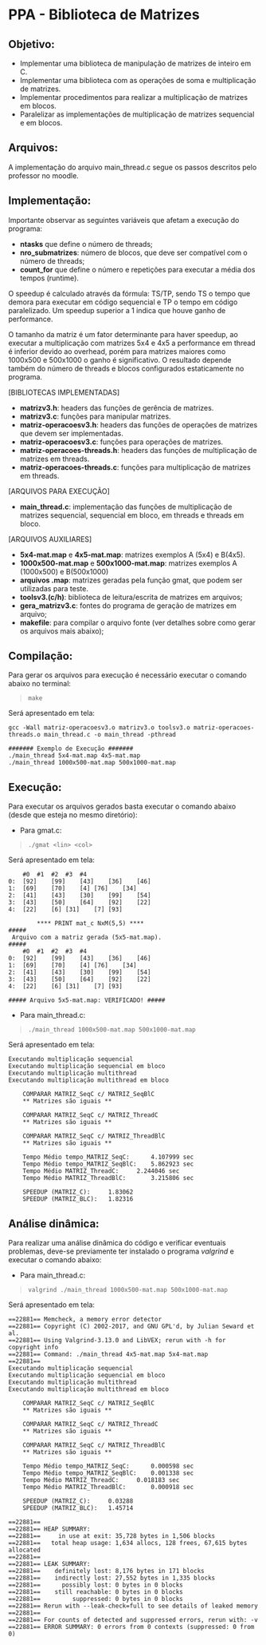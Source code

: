 # PPA - Biblioteca de Matrizes

## Objetivo:
- Implementar uma biblioteca de manipulação de matrizes de inteiro em C.
- Implementar uma biblioteca com as operações de soma e multiplicação de matrizes.
- Implementar procedimentos para realizar a multiplicação de matrizes em blocos.
- Paralelizar as implementações de multiplicação de matrizes sequencial e em blocos.

## Arquivos:

A implementação do arquivo main_thread.c segue os passos descritos pelo professor no moodle.

## Implementação:

Importante observar as seguintes variáveis que afetam a execução do programa:
- **ntasks** que define o número de threads;
- **nro_submatrizes**: número de blocos, que deve ser compatível com o número de threads;
- **count_for** que define o número e repetições para executar a média dos tempos (runtime).

O speedup é calculado através da fórmula: TS/TP, sendo TS o tempo que demora para executar em código sequencial e TP o tempo em código paralelizado. Um speedup superior a 1 indica que houve ganho de performance.

O tamanho da matriz é um fator determinante para haver speedup, ao executar a multiplicação com matrizes 5x4 e 4x5 a performance em thread é inferior devido ao overhead, porém para matrizes maiores como 1000x500 e 500x1000 o ganho é significativo. O resultado depende também do número de threads e blocos configurados estaticamente no programa.

[BIBLIOTECAS IMPLEMENTADAS]
- **matrizv3.h**: headers das funções de gerência de matrizes.
- **matrizv3.c**: funções para manipular matrizes.
- **matriz-operacoesv3.h**: headers das funções de operações de matrizes que devem ser implementadas.
- **matriz-operacoesv3.c**: funções para operações de matrizes.
- **matriz-operacoes-threads.h**: headers das funções de multiplicação de matrizes em threads.
- **matriz-operacoes-threads.c**: funções para multiplicação de matrizes em threads.

[ARQUIVOS PARA EXECUÇÃO]
- **main_thread.c**: implementação das funções de multiplicação de matrizes sequencial, sequencial em bloco, em threads e threads em bloco.

[ARQUIVOS AUXILIARES]
- **5x4-mat.map** e **4x5-mat.map**: matrizes exemplos A (5x4) e B(4x5).
- **1000x500-mat.map** e **500x1000-mat.map**: matrizes exemplos A (1000x500) e B(500x1000)
- **arquivos .map**: matrizes geradas pela função gmat, que podem ser utilizadas para teste.
- **toolsv3.(c/h)**: biblioteca de leitura/escrita de matrizes em arquivos;
- **gera_matrizv3.c**: fontes do programa de geração de matrizes em arquivo;
- **makefile**: para compilar o arquivo fonte (ver detalhes sobre como gerar os arquivos mais abaixo);

## Compilação:

Para gerar os arquivos para execução é necessário executar o comando abaixo no terminal:

> `make`

Será apresentado em tela:
```
gcc -Wall matriz-operacoesv3.o matrizv3.o toolsv3.o matriz-operacoes-threads.o main_thread.c -o main_thread -pthread 

####### Exemplo de Execução #######
./main_thread 5x4-mat.map 4x5-mat.map
./main_thread 1000x500-mat.map 500x1000-mat.map
```

## Execução:

Para executar os arquivos gerados basta executar o comando abaixo (desde que esteja no mesmo diretório):

- Para gmat.c:
> `./gmat <lin> <col>`

Será apresentado em tela:
```
	#0	#1	#2	#3	#4	
0:	[92]	[99]	[43]	[36]	[46]	
1:	[69]	[70]	[4]	[76]	[34]	
2:	[41]	[43]	[30]	[99]	[54]	
3:	[43]	[50]	[64]	[92]	[22]	
4:	[22]	[6]	[31]	[7]	[93]	

		**** PRINT mat_c NxM(5,5) **** 
#####
 Arquivo com a matriz gerada (5x5-mat.map).
#####
	#0	#1	#2	#3	#4	
0:	[92]	[99]	[43]	[36]	[46]	
1:	[69]	[70]	[4]	[76]	[34]	
2:	[41]	[43]	[30]	[99]	[54]	
3:	[43]	[50]	[64]	[92]	[22]	
4:	[22]	[6]	[31]	[7]	[93]	

##### Arquivo 5x5-mat.map: VERIFICADO! #####
```

- Para main_thread.c:
> `./main_thread 1000x500-mat.map 500x1000-mat.map`

Será apresentado em tela:
```
Executando multiplicação sequencial
Executando multiplicação sequencial em bloco
Executando multiplicação multithread
Executando multiplicação multithread em bloco

	COMPARAR MATRIZ_SeqC c/ MATRIZ_SeqBlC
	** Matrizes são iguais **

	COMPARAR MATRIZ_SeqC c/ MATRIZ_ThreadC
	** Matrizes são iguais **

	COMPARAR MATRIZ_SeqC c/ MATRIZ_ThreadBlC
	** Matrizes são iguais **

	Tempo Médio tempo_MATRIZ_SeqC:		4.107999 sec 
	Tempo Médio tempo_MATRIZ_SeqBlC:	5.862923 sec
	Tempo Médio MATRIZ_ThreadC:		2.244046 sec 
	Tempo Médio MATRIZ_ThreadBlC:		3.215806 sec 

	SPEEDUP (MATRIZ_C): 	1.83062
	SPEEDUP (MATRIZ_BLC): 	1.82316
```

## Análise dinâmica:

Para realizar uma análise dinâmica do código e verificar eventuais problemas, deve-se previamente ter instalado o programa *valgrind* e executar o comando abaixo:

- Para main_thread.c:
> `valgrind ./main_thread 1000x500-mat.map 500x1000-mat.map`

Será apresentado em tela:
```
==22881== Memcheck, a memory error detector
==22881== Copyright (C) 2002-2017, and GNU GPL'd, by Julian Seward et al.
==22881== Using Valgrind-3.13.0 and LibVEX; rerun with -h for copyright info
==22881== Command: ./main_thread 4x5-mat.map 5x4-mat.map
==22881== 
Executando multiplicação sequencial
Executando multiplicação sequencial em bloco
Executando multiplicação multithread
Executando multiplicação multithread em bloco

	COMPARAR MATRIZ_SeqC c/ MATRIZ_SeqBlC
	** Matrizes são iguais **

	COMPARAR MATRIZ_SeqC c/ MATRIZ_ThreadC
	** Matrizes são iguais **

	COMPARAR MATRIZ_SeqC c/ MATRIZ_ThreadBlC
	** Matrizes são iguais **

	Tempo Médio tempo_MATRIZ_SeqC:		0.000598 sec 
	Tempo Médio tempo_MATRIZ_SeqBlC:	0.001338 sec
	Tempo Médio MATRIZ_ThreadC:		0.018183 sec 
	Tempo Médio MATRIZ_ThreadBlC:		0.000918 sec 

	SPEEDUP (MATRIZ_C): 	0.03288
	SPEEDUP (MATRIZ_BLC): 	1.45714

==22881== 
==22881== HEAP SUMMARY:
==22881==     in use at exit: 35,728 bytes in 1,506 blocks
==22881==   total heap usage: 1,634 allocs, 128 frees, 67,615 bytes allocated
==22881== 
==22881== LEAK SUMMARY:
==22881==    definitely lost: 8,176 bytes in 171 blocks
==22881==    indirectly lost: 27,552 bytes in 1,335 blocks
==22881==      possibly lost: 0 bytes in 0 blocks
==22881==    still reachable: 0 bytes in 0 blocks
==22881==         suppressed: 0 bytes in 0 blocks
==22881== Rerun with --leak-check=full to see details of leaked memory
==22881== 
==22881== For counts of detected and suppressed errors, rerun with: -v
==22881== ERROR SUMMARY: 0 errors from 0 contexts (suppressed: 0 from 0)
```